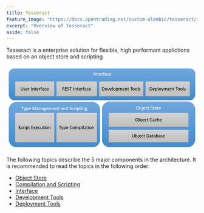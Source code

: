 ```yaml
---
title: Tesseract
feature_image: "https://docs.opentrading.net/custom-alembic/tesseract/images/Orthogonal_Tesseract_Gif-1.gif"
excerpt: "Overview of Tesseract"
aside: false
---
```


Tesseract is a enterprise solution for flexible, high performant applictions based on an object store and scripting

![Architecture](images/Architecture.png)

The following topics describe the 5 major components in the architecture. It is recommended to read the topics in the following order:

- [Object Store](object-store/ObjectStore.md)
- [Compilation and Scripting](types-and-scripting/CompilationAndScripting.md)
- [Interface](interface/Interface.md)
- [Development Tools](development/DevelopmentTools.md)
- [Deployment Tools](deployment/DeploymentTools.md)
  